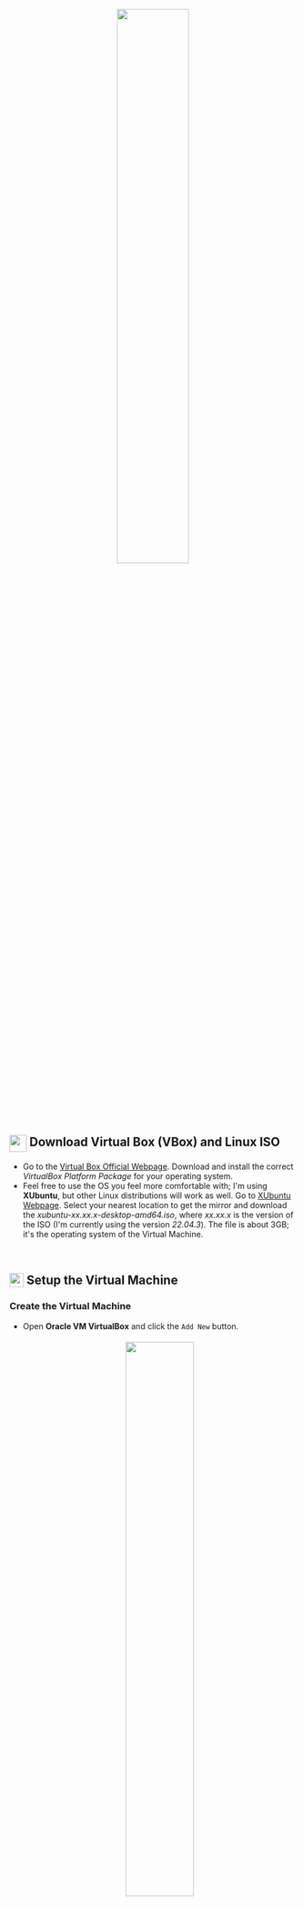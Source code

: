 <h1 align="center">
    <br><img src="https://raw.githubusercontent.com/Dinones/Repository-Images/master/VBox%20Instructions/Virtual%20Box%20and%20Linux.png" width="50%"></br>
</h1>

<h2>
    <img src="https://raw.githubusercontent.com/Dinones/Repository-Images/master/VBox%20Instructions/SVG/Virtual%20Box.svg" width="30px" align="top"/>
    Download Virtual Box (VBox) and Linux ISO
</h2>

- Go to the [Virtual Box Official Webpage](https://www.virtualbox.org/wiki/Downloads). Download and install the correct *VirtualBox Platform Package* for your operating system. 
- Feel free to use the OS you feel more comfortable with; I'm using **XUbuntu**, but other Linux distributions will work as well. Go to [XUbuntu Webpage](https://xubuntu.org/download/). Select your nearest location to get the mirror and download the *xubuntu-xx.xx.x-desktop-amd64.iso*, where *xx.xx.x* is the version of the ISO (I'm currently using the version *22.04.3*). The file is about 3GB; it's the operating system of the Virtual Machine.

⠀
<h2>
    <img src="https://raw.githubusercontent.com/Dinones/Repository-Images/master/VBox%20Instructions/SVG/Gear.svg" width="25px" align="top"/>
    Setup the Virtual Machine
</h2>

### Create the Virtual Machine

<ul>
    <li>
        <p>Open <strong>Oracle VM VirtualBox</strong> and click the <code>Add New</code> button.</p>
        <h6 align="center">
            <img src="https://raw.githubusercontent.com/Dinones/Repository-Images/master/VBox%20Instructions/VBox%201.png" width="50%" style="border-radius: 5px;">
        </h6>
    </li>
    <li>
        <p>Write a name for the Virtual Machine and select the ISO. Click the <code>Next</code> button.</p>
        <h6 align="center">
            <img src="https://raw.githubusercontent.com/Dinones/Repository-Images/master/VBox%20Instructions/VBox%202.png" width="70%" style="border-radius: 5px;">
        </h6>
    </li>
    <li>
        <p>Create your username and password. If the <i>Additional Options</i> box raises a warning, replace spaces " " by "-". Click the <code>Next</code> button.</p>
        <h6 align="center">
            <img src="https://raw.githubusercontent.com/Dinones/Repository-Images/master/VBox%20Instructions/VBox%203.png" width="70%" style="border-radius: 5px;">
        </h6>
    </li>
    <li>
        <p>The following step depends on the specifications of your computer. You can assign more or less RAM and Cores depending on how powerful your computer is. 4GB of RAM and 2 Cores are enough. Click the <code>Next</code> button.</p>
        <h6 align="center">
            <img src="https://raw.githubusercontent.com/Dinones/Repository-Images/master/VBox%20Instructions/VBox%204.png" width="70%" style="border-radius: 5px;">
        </h6>
    </li>
    <li>
        <p>Select the <i>Create Virtual Disc Now</i> option and assign it about 20GB of memory. Click the <code>Next</code> button and then, <code>Finish</code>.</p>
        <h6 align="center">
            <img src="https://raw.githubusercontent.com/Dinones/Repository-Images/master/VBox%20Instructions/VBox%205.png" width="70%" style="border-radius: 5px;">
        </h6>
    </li>
    <li>
        <p>The Virtual Machine will automatically start. Wait until it completes the installation. From now on, you can make your mouse exit the Virtual Machine by pressing <i>Right Ctrl</i> key.</p>
    </li>
</ul>

⠀
### Configure the Virtual Machine

<ul>
    <li>
        <p>Once the installation has finished, click the <i>Windows</i> key and type <code>keyboard</code>. Click on the settings button, select your keyboard layout and remove the default one.</p>
        <h6 align="center">
            <img src="https://raw.githubusercontent.com/Dinones/Repository-Images/master/VBox%20Instructions/VBox%2010.png" width="70%" style="border-radius: 5px;">
            <p></p>
            <img src="https://raw.githubusercontent.com/Dinones/Repository-Images/master/VBox%20Instructions/VBox%2011.png" width="50%" style="border-radius: 5px;">
        </h6>
    </li>
    <li>
        <p>Click Windows key and type <code>language</code>. Click on the settings button and select your Time and Format. <strong>IMPORTANT:</strong> Even if your language is the default one, <i>English (United States)</i>, change it to whatever, click the green <code>Restart</code> button, then change it back and click the green <code>Restart</code> button again. It's important not to skip this step; otherwise, you may have problems trying to open terminals.</p>
        <h6 align="center">
            <img src="https://raw.githubusercontent.com/Dinones/Repository-Images/master/VBox%20Instructions/VBox%206.png" width="70%" style="border-radius: 5px;">
            <p></p>
            <img src="https://raw.githubusercontent.com/Dinones/Repository-Images/master/VBox%20Instructions/VBox%2012.png" width="70%" style="border-radius: 5px;">
        </h6>
    </li>
    <li>
        <p>You may have noticed that when opening VBox in fullscreen mode, it does not scale correctly, leaving gray spaces at the borders.</p>
        <h6 align="center">
            <img src="https://raw.githubusercontent.com/Dinones/Repository-Images/master/VBox%20Instructions/VBox%207.png" width="70%" style="border-radius: 5px;">
        </h6>
    </li>
    <li>
        <p>To solve this issue, <i>Right Click</i> on the Desktop and select <i>Open in Terminal</i>. Run the following commands one by one:</p>
<pre><code>su 
nano /etc/sudoers</code></pre>
        <p>Add the following line changing <i>dinones</i> by your username:</p>
        <h6 align="center">
            <img src="https://raw.githubusercontent.com/Dinones/Repository-Images/master/VBox%20Instructions/VBox%2013.png" width="70%" style="border-radius: 5px;">
        </h6>
        <p>Save the file pressing <i>Ctrl + S</i> and then <i>Ctrl + X</i>. Once back in the terminal, run:</p>
<pre><code>exit
sudo apt update</code></pre>
    </li>
    <li>
        <p>Now, in the VBox top menu, click on <i>Devices</i> > <i>Insert Guest Additions CD Image</i>.</p>
        <h6 align="center">
            <img src="https://raw.githubusercontent.com/Dinones/Repository-Images/master/VBox%20Instructions/VBox%208.png" width="60%" style="border-radius: 5px;">
        </h6>
    </li>
    <li>
        <p>A disc icon should appear in the task bar. Open it, <i>Right Click</i> inside the folder, and select <i>Open in Terminal</i>. Run the following command:</p>
        <pre><code>./autorun.sh</code></pre>
        <h6 align="center">
            <img src="https://raw.githubusercontent.com/Dinones/Repository-Images/master/VBox%20Instructions/VBox%209.png" width="70%" style="border-radius: 5px;">
        </h6>
    </li>
    <li>
        <p>Wait until the installation is finished and restart the Virtual Machine. Now, you should be able to use the fullscreen mode without seeing the gray borders. If not, go to the VBox top menu, click on <i>View</i> > <i>Virtual Screen 1</i> and select your screen resolution, which will probably be 1920x1080.</p>
    </li>
</ul>

⠀
### Stablish Connection with Capture Card and Bluetooth Adapter

<ul>
    <li>
        <p>Once you have successfully installed and configured the VM, power it off. Open <strong>Oracle VM VirtualBox</strong>, select your VM and click the <code>Configuration</code> button.</p>
        <h6 align="center">
            <img src="https://raw.githubusercontent.com/Dinones/Repository-Images/master/VBox%20Instructions/VBox%2017.png" width="50%" style="border-radius: 5px;">
        </h6>
    </li>
    <li>
        <p>Go to <i>USB</i> and enable the option "<i>Enable USB Controller</i>". Select the USB controller type that you have installed on your PC. If you don't know it, just select any of them; if it doesn't work, try another one. Now, click on the <code>Add New USB Filter</code> button and select your capture card device (<i>Macrosilicon USB Video</i> in my case, but yours will probably be different).</p>
        <h6 align="center">
            <img src="https://raw.githubusercontent.com/Dinones/Repository-Images/master/VBox%20Instructions/VBox%2021.png" width="70%" style="border-radius: 5px;">
        </h6>
    </li>
    <li>
        <p>Note that you have created a filter for your capture card on a specific port, which means that if you connect the device to a different physical port of your computer, it won't be detected. To avoid this, you can connect the capture card to all your ports and add the filters one by one. This example shows my configuration for the same device on two different ports:</p>
        <h6 align="center">
            <img src="https://raw.githubusercontent.com/Dinones/Repository-Images/master/VBox%20Instructions/VBox%2022.png" width="70%" style="border-radius: 5px;">
        </h6>
    </li>
    <li>
        <p>Click on the <code>Add New USB Filter</code> button and select your Bluetooth adapter (<i>Intel Corp</i> in my case, but it will vary depending on your adapter brand). If you don't know what your adapter is, try disconnecting all USB from your computer; it will filter all your external devices and make it easier to identify it.</p>
        <h6 align="center">
            <img src="https://raw.githubusercontent.com/Dinones/Repository-Images/master/VBox%20Instructions/VBox%2023.png" width="70%" style="border-radius: 5px;">
        </h6>
    </li>
</ul>

⠀
### [Optional] Extra Configurations for the Virtual Machine 

The following configurations are completely optional, but highly recommended for a more friendly experience:

<ul>
    <li>
        <p><strong>Remove Terminal Bell Sound</strong></p>
        Open a terminal. Go to <i>Preferences</i>, select your profile, probably called <i>"Unnamed"</i> and uncheck the <i>Terminal Bell</i>.
        <h6 align="center">
            <img src="https://raw.githubusercontent.com/Dinones/Repository-Images/master/VBox%20Instructions/VBox%2015.png" width="70%" style="border-radius: 5px;">
        </h6>
    </li>
    <li>
        <p><strong>Run <i>sudo</i> Commands without Entering Password</strong></p>
        <p>Open a terminal and run the following command:</p>
        <pre><code>sudo visudo</code></pre>
        <p>Add the following line changing <i>dinones</i> by your username:</p>
        <h6 align="center">
            <img src="https://raw.githubusercontent.com/Dinones/Repository-Images/master/VBox%20Instructions/VBox%2016.png" width="70%" style="border-radius: 5px;">
        </h6>
        <p>Save the file pressing <i>Ctrl + S</i> and then <i>Ctrl + X</i>.</p>
    </li>
    <li>
        <p><strong>Enable Shared Clipboard</strong></p>
        <p>Power off the VM. Open <strong>Oracle VM VirtualBox</strong>, select your VM and click the <code>Configuration</code> button.</p>
        <h6 align="center">
            <img src="https://raw.githubusercontent.com/Dinones/Repository-Images/master/VBox%20Instructions/VBox%2017.png" width="50%" style="border-radius: 5px;">
        </h6>
        <p>Go to <i>General</i> > <i>Advanced</i> and change both options to "<i>Bidirectional</i>".</p>
        <h6 align="center">
            <img src="https://raw.githubusercontent.com/Dinones/Repository-Images/master/VBox%20Instructions/VBox%2018.png" width="70%" style="border-radius: 5px;">
        </h6>
        <p>You should now be able to drag and drop files and also copy and paste text from/to the virtual machine to/from your personal computer.</p>
    </li>
    <li>
        <p><strong>Create a Shared Folder between your Computer and the VM</strong></p>
        <p>Power off the VM. Open <strong>Oracle VM VirtualBox</strong>, select your VM and click the <code>Configuration</code> button. Go to <i>Shared Folders</i> and click the <code>Add New Shared Folder</code> button. In the window that pops up, select your shared folder and check the <i>Automount</i> option.</p>
        <h6 align="center">
            <img src="https://raw.githubusercontent.com/Dinones/Repository-Images/master/VBox%20Instructions/VBox%2019.png" width="70%" style="border-radius: 5px;">
        </h6>
        <p>Turn on the VM, open a terminal and run the following command:</p>
        <pre><code>sudo adduser $USER vboxsf</code></pre>
        <p>Restart the VM. Open the file manager. There should be an extra folder whose content is shared with your personal computer.</p>
        <h6 align="center">
            <img src="https://raw.githubusercontent.com/Dinones/Repository-Images/master/VBox%20Instructions/VBox%2020.png" width="70%" style="border-radius: 5px;">
        </h6>
    </li>
</ul>